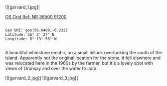 ![[garvard_1.jpg]]

[OS Grid Ref: NR 36500 91200](https://osmaps.ordnancesurvey.co.uk/56.04094,-6.23231,17/pin)

```

Geo URI: geo:56.0409,-6.2323
Latitude: 56° 2' 27" N
Longitude: 6° 13' 56" W 
    
```

A beautiful whinstone menhir, on a small hillock overlooking the south of the island. Apparently not the original location for the stone, it fell elswhere and was relocated here in the 1960s by the farmer, but it's a lovely spot with views of Oronsay and over the water to Jura.

![[garvard_2.jpg]]
![[garvard_3.jpg]]
